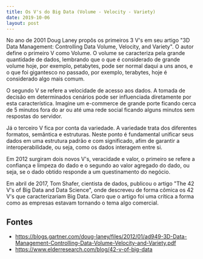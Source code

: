 ```yaml
---
title: Os V's do Big Data (Volume - Velocity - Variety)
date: 2019-10-06
layout: post
---
```


No ano de 2001 Doug Laney propôs os primeiros 3 V's em seu artigo "3D Data Management: Controlling Data Volume, Velocity, and Variety". O autor define o primeiro V como Volume. O volume se caracteriza pela grande quantidade de dados, lembrando que o que é considerado de grande volume hoje, por exemplo, petabytes, pode ser normal daqui a uns anos, e o que foi gigantesco no passado, por exemplo, terabytes, hoje é considerado algo mais comum.

O segundo V se refere a velocidade de acesso aos dados. A tomada de decisão em determinados cenários pode ser influenciada diretamente por esta característica. Imagine um e-commerce de grande porte ficando cerca de 5 minutos fora do ar ou até uma rede social ficando alguns minutos sem respostas do servidor.

Já o terceiro V fica por conta da variedade. A variedade trata dos diferentes formatos, semântica e estruturas. Neste ponto é fundamental unificar seus dados em uma estrutura padrão e com significado, afim de garantir a interoperabilidade, ou seja, como os dados interagem entre si.

Em 2012 surgiram dois novos V's, veracidade e valor, o primeiro se refere a confiança e limpeza do dado e o segundo ao valor agregado do dado, ou seja, se o dado obtido responde a um questinamento do negócio.

Em abril de 2017, Tom Shafer, cientista de dados, publicou o artigo "The 42 V's of Big Data and Data Science", onde descreveu de forma cômica os 42 V's que caracterizariam Big Data. Claro que o artigo foi uma crítica a forma como as empresas estavam tornando o tema algo comercial.

## Fontes

- <https://blogs.gartner.com/doug-laney/files/2012/01/ad949-3D-Data-Management-Controlling-Data-Volume-Velocity-and-Variety.pdf>
- <https://www.elderresearch.com/blog/42-v-of-big-data>
